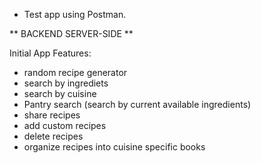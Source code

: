 - Test app using Postman. 

** BACKEND SERVER-SIDE **

Initial App Features:
- random recipe generator
- search by ingrediets
- search by cuisine
- Pantry search (search by current available ingredients)
- share recipes
- add custom recipes
- delete recipes
- organize recipes into cuisine specific books 